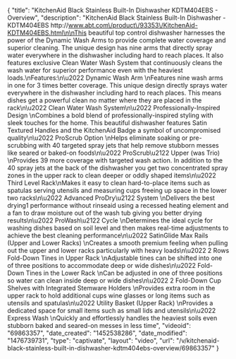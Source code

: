 {
    "title": "KitchenAid Black Stainless Built-In Dishwasher KDTM404EBS - Overview",
    "description": "KitchenAid Black Stainless Built-In Dishwasher - KDTM404EBS http:\/\/www.abt.com\/product\/93353\/KitchenAid-KDTM404EBS.html\n\nThis beautiful top control dishwasher harnesses the power of the Dynamic Wash Arms to provide complete water coverage and superior cleaning. The unique design has nine arms that directly spray water everywhere in the dishwasher including hard to reach places. It also features exclusive Clean Water Wash System that continuously cleans the wash water for superior performance even with the heaviest loads.\nFeatures:\n\u2022 Dynamic Wash Arm \nFeatures nine wash arms in one for 3 times better coverage. This unique design directly sprays water everywhere in the dishwasher including hard to reach places. This means dishes get a powerful clean no matter where they are placed in the rack\n\u2022 Clean Water Wash System\n\u2022 Professionally-Inspired Design \nCombines a bold blend of professionally-inspired styling with sleek touches for the home. This beautiful dishwasher features Satin Textured Handles and the KitchenAid Badge a symbol of uncompromised quality\n\u2022 ProScrub Option \nHelps eliminate soaking or pre-scrubbing with 40 targeted spray jets that help remove stubborn messes like seared or baked-on foods\n\u2022 ProScrub\u2122 Upper (was Trio) \nProvides 39 more coverage with targeted wash action. In addition to the 40 spray jets at the back of the dishwasher you get two concentrated spray zones in the upper rack to clean deeper or oddly shaped items\n\u2022 Third Level Rack\nMakes it easy to clean hard-to-place items such as spatulas serving utensils and measuring cups freeing up space in the lower two racks\n\u2022 Advanced ProDry\u2122 System \nDelivers the best drying1 performance without rinseaid using a recessed heating element and a fan to draw moisture out of the wash tub giving you better drying results\n\u2022 ProWash\u2122 Cycle \nDetermines the ideal cycle for washing dishes based on soil level and then makes real-time adjustments to achieve the best cleaning performance\n\u2022 SatinGlide Max Rails (Upper and Lower Racks) \nCreates a smooth premium feeling when pulling out the upper and lower racks particularly with heavy loads\n\u2022 2 Rows Fold-Down Tines in Upper Rack \nAdjustable tines can be shifted into one of three positions to accommodate deep or wide dishes\n\u2022 Fold-Down Tines in the Lower Rack \nCan be adjusted in one of three positions so water can clean inside deep or wide dishes\n\u2022 2 Fold-Down Cup Shelves with Integrated Stemware Holders \nProvides extra room in the upper rack to hold additional cups wine glasses or long items such as utensils and spatulas\n\u2022 Utility Basket (Upper Rack) \nProvides a dedicated space for small items such as small lids and utensils\n\u2022 Express Wash \nQuickly and effortlessly handles the heaviest soils even stubborn baked and seared-on messes in less time",
    "videoid": "69863357",
    "date_created": "1452538286",
    "date_modified": "1476739731",
    "type": "captivate",
    "layout": "video",
    "url": "\/v\/kitchenaid-black-stainless-built-in-dishwasher-kdtm404ebs-overview\/69863357"
}